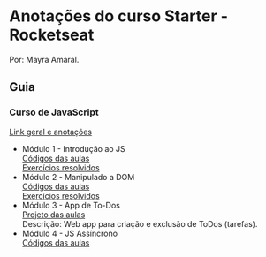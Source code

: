 # Anotações do curso Starter - Rocketseat
Por: Mayra Amaral.  
  
## Guia
### Curso de JavaScript
[Link geral e anotações](https://github.com/mayraamaral/rs-starter/tree/master/js)
* Módulo 1 - Introdução ao JS  
[Códigos das aulas](https://github.com/mayraamaral/rs-starter/tree/master/js/modulo1)  
[Exercícios resolvidos](https://github.com/mayraamaral/rs-starter/tree/master/js/modulo1/exercicios)
* Módulo 2 - Manipulado a DOM  
[Códigos das aulas](https://github.com/mayraamaral/rs-starter/tree/master/js/modulo2)  
[Exercícios resolvidos](https://github.com/mayraamaral/rs-starter/tree/master/js/modulo2/exercicios)
* Módulo 3 - App de To-Dos  
[Projeto das aulas](https://github.com/mayraamaral/rs-starter/tree/master/js/modulo3-app-de-to-dos)  
Descrição: Web app para criação e exclusão de ToDos (tarefas).
* Módulo 4 - JS Assíncrono  
[Códigos das aulas](https://github.com/mayraamaral/rs-starter/tree/master/js/modulo4_js-assincrono)